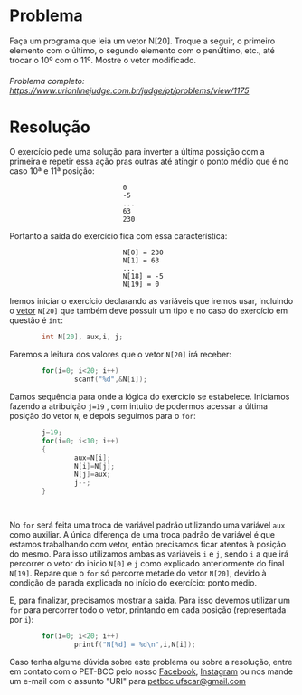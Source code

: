 # Problema

Faça um programa que leia um vetor N[20]. Troque a seguir, o primeiro elemento com o último, o segundo elemento com o penúltimo, etc., até trocar o 10º com o 11º. Mostre o vetor modificado.

###### Problema completo: https://www.urionlinejudge.com.br/judge/pt/problems/view/1175

# Resolução

O exercício pede uma solução para inverter a última possição com a primeira e repetir essa ação pras outras até atingir o ponto médio que é no caso 10ª e 11ª posição:

                                0
                                -5
                                ...
                                63
                                230

Portanto a saída do exercício fica com essa característica:        

                                N[0] = 230
                                N[1] = 63
                                ...
                                N[18] = -5
                                N[19] = 0

Iremos iniciar o exercício declarando as variáveis que iremos usar, incluindo o [vetor](http://linguagemc.com.br/vetores-ou-arrays-em-linguagem-c/#:~:text=O%20vetor%20é%20uma%20estrutura,inteiro%20denominado%20índice%20do%20vetor.) `N[20]` que também deve possuir um tipo e no caso do exercício em questão é `int`:
```c
        int N[20], aux,i, j;
```
Faremos a leitura dos valores que o vetor `N[20]` irá receber:

```c
        for(i=0; i<20; i++)
                scanf("%d",&N[i]);
```
Damos sequência para onde a lógica do exercício se estabelece. Iniciamos fazendo a atribuição `j=19` , com intuito de podermos acessar a última posição do vetor `N`, e depois seguimos para o `for`:

```c
        j=19;
        for(i=0; i<10; i++)
        {
                aux=N[i];
                N[i]=N[j];
                N[j]=aux;
                j--;
        }

    
```
No `for` será feita uma troca de variável padrão utilizando uma variável `aux` como auxiliar. A única diferença de uma troca padrão de variável é que estamos trabalhando com vetor, então precisamos ficar atentos à posição do mesmo. Para isso utilizamos ambas as variáveis `i` e `j`, sendo `i` a que irá percorrer o vetor do inicio `N[0]` e `j` como explicado anteriormente do final `N[19]`. Repare que o `for` só percorre metade do vetor `N[20]`, devido à condição de parada explicada no início do exercício: ponto médio.

E, para finalizar, precisamos mostrar a saída. Para isso devemos utilizar um `for` para percorrer todo o vetor, printando em cada posição (representada por `i`):

```c
        for(i=0; i<20; i++)
                printf("N[%d] = %d\n",i,N[i]);

```


Caso tenha alguma dúvida sobre este problema ou sobre a resolução, entre em contato com o PET-BCC pelo nosso
[Facebook](https://www.facebook.com/petbcc/),
[Instagram](https://www.instagram.com/petbcc.ufscar/)
ou nos mande um e-mail com o assunto "URI" para petbcc.ufscar@gmail.com



